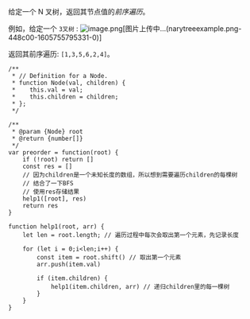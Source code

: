 给定一个 N 叉树，返回其节点值的*前序遍历*。

例如，给定一个 `3叉树` :
![image.png](https://upload-images.jianshu.io/upload_images/19324630-e3fd0d12d3b4773b.png?imageMogr2/auto-orient/strip%7CimageView2/2/w/1240)[图片上传中...(narytreeexample.png-448c00-1605755795331-0)]



返回其前序遍历: `[1,3,5,6,2,4]`。


```
/**
 * // Definition for a Node.
 * function Node(val, children) {
 *    this.val = val;
 *    this.children = children;
 * };
 */

/**
 * @param {Node} root
 * @return {number[]}
 */
var preorder = function(root) {
    if (!root) return []
    const res = []
    // 因为children是一个未知长度的数组，所以想到需要遍历children的每棵树
    // 结合了一下BFS
    // 使用res存储结果
    help1([root], res)
    return res
}

function help1(root, arr) {
    let len = root.length; // 遍历过程中每次会取出第一个元素，先记录长度

    for (let i = 0;i<len;i++) {
        const item = root.shift() // 取出第一个元素
        arr.push(item.val)

        if (item.children) {
            help1(item.children, arr) // 递归children里的每一棵树
        }
    }
}
```